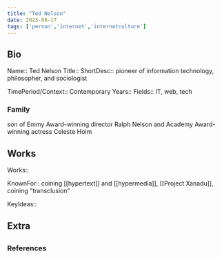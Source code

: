 ```yaml
---
title: "Ted Nelson"
date: 2023-08-17
tags: ['person','internet','internetculture']
---
```


## Bio
Name:: Ted Nelson
Title::
ShortDesc:: pioneer of information technology, philosopher, and sociologist

TimePeriod/Context:: Contemporary
Years:: 
Fields:: IT, web, tech 

### Family 
son of Emmy Award-winning director Ralph Nelson and Academy Award-winning actress Celeste Holm

## Works 
Works:: 

KnownFor:: coining [[hypertext]] and [[hypermedia]], [[Project Xanadu]], coining "transclusion"

KeyIdeas::

## Extra

##
### References

